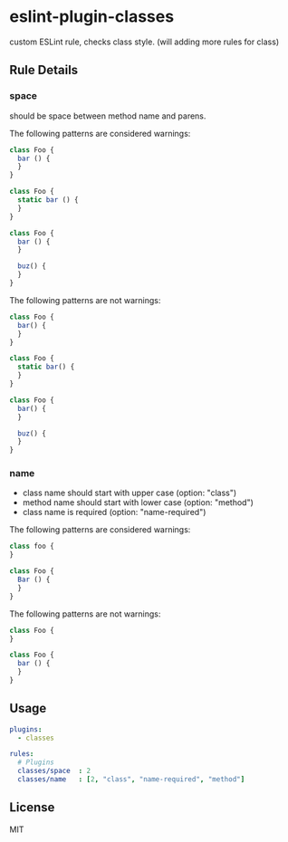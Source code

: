 # eslint-plugin-classes

custom ESLint rule, checks class style.
(will adding more rules for class)

## Rule Details

### space

should be space between method name and parens.

The following patterns are considered warnings:

```js
class Foo {
  bar () {
  }
}

class Foo {
  static bar () {
  }
}

class Foo {
  bar () {
  }

  buz() {
  }
}
```

The following patterns are not warnings:

```js
class Foo {
  bar() {
  }
}

class Foo {
  static bar() {
  }
}

class Foo {
  bar() {
  }

  buz() {
  }
}
```

### name

- class name should start with upper case (option: "class")
- method name should start with lower case (option: "method")
- class name is required (option: "name-required")

The following patterns are considered warnings:

```js
class foo {
}

class Foo {
  Bar () {
  }
}
```

The following patterns are not warnings:

```js
class Foo {
}

class Foo {
  bar () {
  }
}
```

## Usage

```yaml
plugins:
  - classes

rules:
  # Plugins
  classes/space  : 2
  classes/name   : [2, "class", "name-required", "method"]
```

## License

MIT
